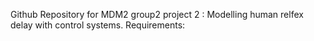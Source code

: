 Github Repository for MDM2 group2 project 2 : Modelling human relfex delay with control systems.
Requirements:
